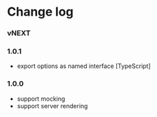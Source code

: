 # Change log

### vNEXT

### 1.0.1
- export options as named interface [TypeScript]

### 1.0.0
- support mocking
- support server rendering

